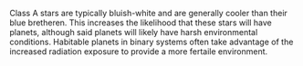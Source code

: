 Class A stars are typically bluish-white and are generally cooler than their blue bretheren. This increases the likelihood that these stars will have planets, although said planets will likely have harsh environmental conditions. Habitable planets in binary systems often take advantage of the increased radiation exposure to provide a more fertaile environment.